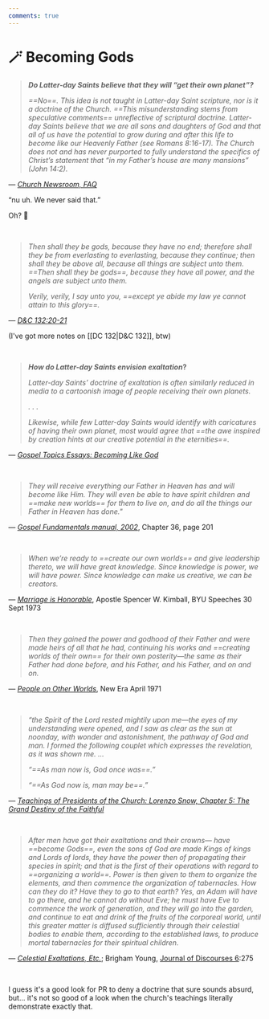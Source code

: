 ```yaml
---
comments: true
---
```

# 🪄 Becoming Gods

 >***Do Latter-day Saints believe that they will “get their own planet”?***
 >
> *==No==. This idea is not taught in Latter-day Saint scripture, nor is it a doctrine of the Church. ==This misunderstanding stems from speculative comments== unreflective of scriptural doctrine. Latter-day Saints believe that we are all sons and daughters of God and that all of us have the potential to grow during and after this life to become like our Heavenly Father (see Romans 8:16-17). The Church does not and has never purported to fully understand the specifics of Christ’s statement that “in my Father’s house are many mansions” (John 14:2).*

— _[Church Newsroom, FAQ](https://newsroom.churchofjesuschrist.org/article/frequently-asked-questions)_

“nu uh. We never said that.”

Oh? 🧐

&nbsp;

> *Then shall they be gods, because they have no end; therefore shall they be from everlasting to everlasting, because they continue; then shall they be above all, because all things are subject unto them. ==Then shall they be gods==, because they have all power, and the angels are subject unto them.*
> 
> *Verily, verily, I say unto you, ==except ye abide my law ye cannot attain to this glory==.*

— _[D&C 132:20-21](https://www.churchofjesuschrist.org/study/scriptures/dc-testament/dc/132?lang=eng&id=p20-p21#p20)_

(I've got more notes on [[DC 132|D&C 132]], btw)

&nbsp;

> ***How do Latter-day Saints envision exaltation*?**
>
> *Latter-day Saints’ doctrine of exaltation is often similarly reduced in media to a cartoonish image of people receiving their own planets.*
> 
> _. . ._
> 
> *Likewise, while few Latter-day Saints would identify with caricatures of having their own planet, most would agree that ==the awe inspired by creation hints at our creative potential in the eternities==.*

— _[Gospel Topics Essays: Becoming Like God](https://www.churchofjesuschrist.org/study/manual/gospel-topics-essays/becoming-like-god?lang=eng)_

&nbsp;

> *They will receive everything our Father in Heaven has and will become like Him. They will even be able to have spirit children and ==make new worlds== for them to live on, and do all the things our Father in Heaven has done."*

— _[Gospel Fundamentals manual, 2002](https://www.churchofjesuschrist.org/bc/content/shared/content/english/pdf/language-materials/31129_eng.pdf)_, Chapter 36, page 201

&nbsp;

> *When we’re ready to ==create our own worlds== and give leadership thereto, we will have great knowledge. Since knowledge is power, we will have power. Since knowledge can make us creative, we can be creators.*

— _[Marriage is Honorable](https://speeches.byu.edu/talks/spencer-w-kimball/marriage-honorable/)_, Apostle Spencer W. Kimball, BYU Speeches 30 Sept 1973

&nbsp;

> *Then they gained the power and godhood of their Father and were made heirs of all that he had, continuing his works and ==creating worlds of their own== for their own posterity—the same as their Father had done before, and his Father, and his Father, and on and on.*

— _[People on Other Worlds](https://www.churchofjesuschrist.org/study/new-era/1971/04/people-on-other-worlds?lang=eng)_, New Era April 1971

&nbsp;

> *“the Spirit of the Lord rested mightily upon me—the eyes of my understanding were opened, and I saw as clear as the sun at noonday, with wonder and astonishment, the pathway of God and man. I formed the following couplet which expresses the revelation, as it was shown me. …*
> 
> *“==As man now is, God once was==.”*
> 
> *“==As God now is, man may be==.”*

— [_Teachings of Presidents of the Church: Lorenzo Snow, Chapter 5: The Grand Destiny of the Faithful_](https://www.churchofjesuschrist.org/study/manual/teachings-of-presidents-of-the-church-lorenzo-snow/chapter-5-the-grand-destiny-of-the-faithful?lang=eng)

&nbsp;

> *After men have got their exaltations and their crowns— have ==become Gods==, even the sons of God are made Kings of kings and Lords of lords, they have the power then of propagating their species in spirit; and that is the first of their operations with regard to ==organizing a world==. Power is then given to them to organize the elements, and then commence the organization of tabernacles. How can they do it? Have they to go to that earth? Yes, an Adam will have to go there, and he cannot do without Eve; he must have Eve to commence the work of generation, and they will go into the garden, and continue to eat and drink of the fruits of the corporeal world, until this greater matter is diffused sufficiently through their celestial bodies to enable them, according to the established laws, to produce mortal tabernacles for their spiritual children.*

— *[Celestial Exaltations, Etc.](https://scriptures.byu.edu/#:tea93:j06)*; Brigham Young, [Journal of Discourses 6](https://scriptures.byu.edu/jod/pdf/JoD06/JoD06.pdf):275

&nbsp;

I guess it's a good look for PR to deny a doctrine that sure sounds absurd, but... it's not so good of a look when the church's teachings literally demonstrate exactly that.